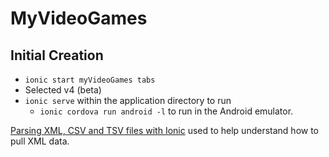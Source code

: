 # MyVideoGames

## Initial Creation
- `ionic start myVideoGames tabs`
- Selected v4 (beta)
- `ionic serve` within the application directory to run
	- `ionic cordova run android -l` to run in the Android emulator.

[Parsing XML, CSV and TSV files with Ionic][1] used to help understand how to pull XML data.

[1]: http://masteringionic.com/blog/2016-12-18-parsing-xml-csv-and-tsv-files-with-ionic/
